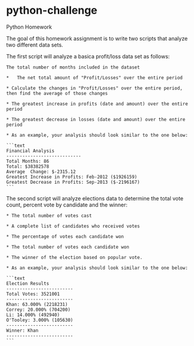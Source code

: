 # python-challenge
Python Homework

The goal of this homework assignment is to write two scripts that analyze two different data sets.

The first script will analyze a basica profit/loss data set as follows:

    The total number of months included in the dataset

    *   The net total amount of "Profit/Losses" over the entire period

    * Calculate the changes in "Profit/Losses" over the entire period, then find the average of those changes

    * The greatest increase in profits (date and amount) over the entire period

    * The greatest decrease in losses (date and amount) over the entire period

    * As an example, your analysis should look similar to the one below:

    ```text
    Financial Analysis
    ----------------------------
    Total Months: 86
    Total: $38382578
    Average  Change: $-2315.12
    Greatest Increase in Profits: Feb-2012 ($1926159)
    Greatest Decrease in Profits: Sep-2013 ($-2196167)
    ```
The second script will analyze elections data to determine the total vote count, percent vote by candidate and the winner:

    * The total number of votes cast

    * A complete list of candidates who received votes

    * The percentage of votes each candidate won

    * The total number of votes each candidate won

    * The winner of the election based on popular vote.

    * As an example, your analysis should look similar to the one below:

    ```text
    Election Results
    -------------------------
    Total Votes: 3521001
    -------------------------
    Khan: 63.000% (2218231)
    Correy: 20.000% (704200)
    Li: 14.000% (492940)
    O'Tooley: 3.000% (105630)
    -------------------------
    Winner: Khan
    -------------------------
    ```
